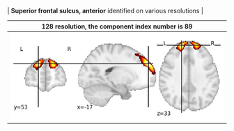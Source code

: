 


| **Superior frontal sulcus, anterior** identified on various resolutions |

| 128 resolution, the component index number is 89|  
|:---:|  
| ![Component 128](../128/final/89.jpg "From component 128: Superior frontal sulcus, anterior") |